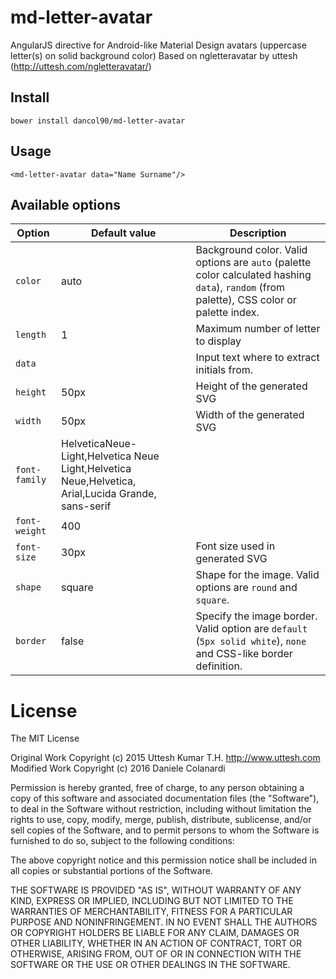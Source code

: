 # md-letter-avatar

AngularJS directive for Android-like Material Design avatars (uppercase letter(s) on solid background color)
Based on ngletteravatar by uttesh (http://uttesh.com/ngletteravatar/)

## Install

```
bower install dancol90/md-letter-avatar
```

## Usage


```
<md-letter-avatar data="Name Surname"/>
```

## Available options

Option | Default value | Description
-----|---------|------------
`color` | auto | Background color. Valid options are `auto` (palette color calculated hashing `data`), `random` (from palette), CSS color or palette index.
`length` | 1 | Maximum number of letter to display
`data` |  | Input text where to extract initials from.
`height` | 50px | Height of the generated SVG
`width` | 50px | Width of the generated SVG
`font-family` | HelveticaNeue-Light,Helvetica Neue Light,Helvetica Neue,Helvetica, Arial,Lucida Grande, sans-serif | 
`font-weight` | 400 | 
`font-size` | 30px | Font size used in generated SVG
`shape` | square  | Shape for the image. Valid options are `round` and `square`.
`border` | false | Specify the image border. Valid option are `default` (`5px solid white`), `none` and CSS-like border definition.

# License

The MIT License

Original Work Copyright (c) 2015 Uttesh Kumar T.H. http://www.uttesh.com
Modified Work Copyright (c) 2016 Daniele Colanardi

Permission is hereby granted, free of charge, to any person obtaining a copy of this software and associated documentation files (the "Software"), to deal in the Software without restriction, including without limitation the rights to use, copy, modify, merge, publish, distribute, sublicense, and/or sell copies of the Software, and to permit persons to whom the Software is furnished to do so, subject to the following conditions:

The above copyright notice and this permission notice shall be included in all copies or substantial portions of the Software.

THE SOFTWARE IS PROVIDED "AS IS", WITHOUT WARRANTY OF ANY KIND, EXPRESS OR IMPLIED, INCLUDING BUT NOT LIMITED TO THE WARRANTIES OF MERCHANTABILITY, FITNESS FOR A PARTICULAR PURPOSE AND NONINFRINGEMENT. IN NO EVENT SHALL THE AUTHORS OR COPYRIGHT HOLDERS BE LIABLE FOR ANY CLAIM, DAMAGES OR OTHER LIABILITY, WHETHER IN AN ACTION OF CONTRACT, TORT OR OTHERWISE, ARISING FROM, OUT OF OR IN CONNECTION WITH THE SOFTWARE OR THE USE OR OTHER DEALINGS IN THE SOFTWARE.


